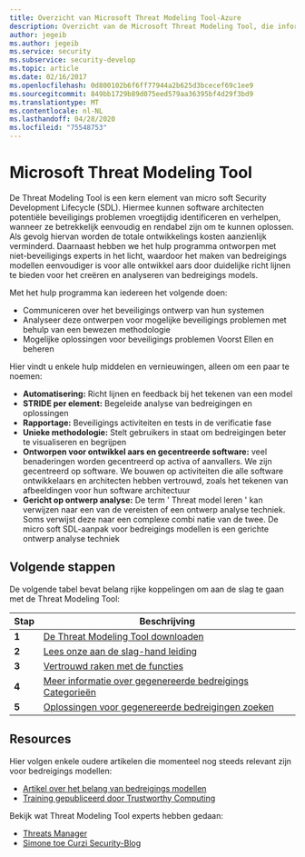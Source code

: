 ```yaml
---
title: Overzicht van Microsoft Threat Modeling Tool-Azure
description: Overzicht van de Microsoft Threat Modeling Tool, die informatie bevat over aan de slag met het hulp programma, met inbegrip van het proces voor het maken van bedreigings modellen.
author: jegeib
ms.author: jegeib
ms.service: security
ms.subservice: security-develop
ms.topic: article
ms.date: 02/16/2017
ms.openlocfilehash: 0d800102b6f6ff77944a2b625d3bcecef69c1ee9
ms.sourcegitcommit: 849bb1729b89d075eed579aa36395bf4d29f3bd9
ms.translationtype: MT
ms.contentlocale: nl-NL
ms.lasthandoff: 04/28/2020
ms.locfileid: "75548753"
---
```

# <a name="microsoft-threat-modeling-tool"></a>Microsoft Threat Modeling Tool

De Threat Modeling Tool is een kern element van micro soft Security Development Lifecycle (SDL). Hiermee kunnen software architecten potentiële beveiligings problemen vroegtijdig identificeren en verhelpen, wanneer ze betrekkelijk eenvoudig en rendabel zijn om te kunnen oplossen. Als gevolg hiervan worden de totale ontwikkelings kosten aanzienlijk verminderd. Daarnaast hebben we het hulp programma ontworpen met niet-beveiligings experts in het licht, waardoor het maken van bedreigings modellen eenvoudiger is voor alle ontwikkel aars door duidelijke richt lijnen te bieden voor het creëren en analyseren van bedreigings models. 

Met het hulp programma kan iedereen het volgende doen:

* Communiceren over het beveiligings ontwerp van hun systemen
* Analyseer deze ontwerpen voor mogelijke beveiligings problemen met behulp van een bewezen methodologie
* Mogelijke oplossingen voor beveiligings problemen Voorst Ellen en beheren

Hier vindt u enkele hulp middelen en vernieuwingen, alleen om een paar te noemen:

* **Automatisering:** Richt lijnen en feedback bij het tekenen van een model
* **STRIDE per element:** Begeleide analyse van bedreigingen en oplossingen
* **Rapportage:** Beveiligings activiteiten en tests in de verificatie fase
* **Unieke methodologie:** Stelt gebruikers in staat om bedreigingen beter te visualiseren en begrijpen
* **Ontworpen voor ontwikkel aars en gecentreerde software:** veel benaderingen worden gecentreerd op activa of aanvallers. We zijn gecentreerd op software. We bouwen op activiteiten die alle software ontwikkelaars en architecten hebben vertrouwd, zoals het tekenen van afbeeldingen voor hun software architectuur
* **Gericht op ontwerp analyse:** De term ' Threat model leren ' kan verwijzen naar een van de vereisten of een ontwerp analyse techniek. Soms verwijst deze naar een complexe combi natie van de twee. De micro soft SDL-aanpak voor bedreigings modellen is een gerichte ontwerp analyse techniek

## <a name="next-steps"></a>Volgende stappen

De volgende tabel bevat belang rijke koppelingen om aan de slag te gaan met de Threat Modeling Tool:

| Stap  | Beschrijving                                                                                   |
| ----- | --------------------------------------------------------------------------------------------- |
| **1** | [De Threat Modeling Tool downloaden](https://aka.ms/threatmodelingtool)                                |
| **2** | [Lees onze aan de slag-hand leiding](threat-modeling-tool-getting-started.md)    |
| **3** | [Vertrouwd raken met de functies](threat-modeling-tool-feature-overview.md)   |
| **4** | [Meer informatie over gegenereerde bedreigings Categorieën](threat-modeling-tool-threats.md)   |
| **5** | [Oplossingen voor gegenereerde bedreigingen zoeken](threat-modeling-tool-mitigations.md) |

## <a name="resources"></a>Resources

Hier volgen enkele oudere artikelen die momenteel nog steeds relevant zijn voor bedreigings modellen:

* [Artikel over het belang van bedreigings modellen](https://docs.microsoft.com/archive/msdn-magazine/2009/january/security-briefs-getting-started-with-the-sdl-threat-modeling-tool)
* [Training gepubliceerd door Trustworthy Computing](https://www.microsoft.com/download/details.aspx?id=16420)

Bekijk wat Threat Modeling Tool experts hebben gedaan:

* [Threats Manager](https://simoneonsecurity.com/threatsmanagersetup-v1-5-10/)
* [Simone toe Curzi Security-Blog](https://simoneonsecurity.com/)
